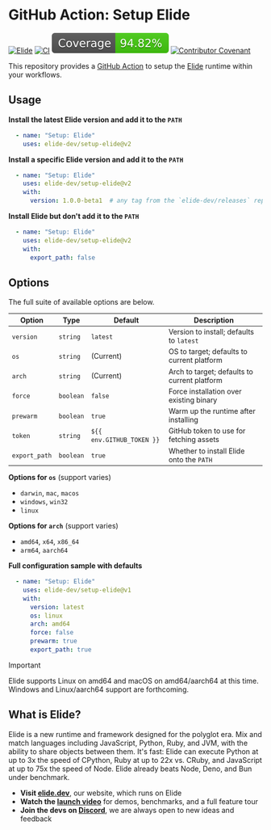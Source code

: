 
# GitHub Action: Setup Elide

[![Elide](https://elide.dev/shield)](https://elide.dev)
[![CI](https://github.com/elide-dev/setup-elide/actions/workflows/ci.yml/badge.svg)](https://github.com/elide-dev/setup-elide/actions)
[![Coverage](./.github/badges/coverage.svg)](https://codecov.io/gh/elide-dev/setup-elide)
[![Contributor Covenant](https://img.shields.io/badge/Contributor%20Covenant-v1.4-ff69b4.svg)](.github/CODE_OF_CONDUCT.md)

This repository provides a [GitHub Action][0] to setup the [Elide][1] runtime within your workflows.

## Usage

**Install the latest Elide version and add it to the `PATH`**
```yaml
  - name: "Setup: Elide"
    uses: elide-dev/setup-elide@v2
```

**Install a specific Elide version and add it to the `PATH`**
```yaml
  - name: "Setup: Elide"
    uses: elide-dev/setup-elide@v2
    with:
      version: 1.0.0-beta1  # any tag from the `elide-dev/releases` repo; omit for latest
```

**Install Elide but don't add it to the `PATH`**
```yaml
  - name: "Setup: Elide"
    uses: elide-dev/setup-elide@v2
    with:
      export_path: false
```

## Options

The full suite of available options are below.

| Option        | Type         | Default                   | Description                                  |
| ------------- | ------------ | ------------------------- | -------------------------------------------- |
| `version`     | `string`     | `latest`                  | Version to install; defaults to `latest`     |
| `os`          | `string`     | (Current)                 | OS to target; defaults to current platform   |
| `arch`        | `string`     | (Current)                 | Arch to target; defaults to current platform |
| `force`       | `boolean`    | `false`                   | Force installation over existing binary      |
| `prewarm`     | `boolean`    | `true`                    | Warm up the runtime after installing         |
| `token`       | `string`     | `${{ env.GITHUB_TOKEN }}` | GitHub token to use for fetching assets      |
| `export_path` | `boolean`    | `true`                    | Whether to install Elide onto the `PATH`     |

**Options for `os`** (support varies)
- `darwin`, `mac`, `macos`
- `windows`, `win32`
- `linux`

**Options for `arch`** (support varies)
- `amd64`, `x64`, `x86_64`
- `arm64`, `aarch64`

**Full configuration sample with defaults**
```yaml
  - name: "Setup: Elide"
    uses: elide-dev/setup-elide@v1
    with:
      version: latest
      os: linux
      arch: amd64
      force: false
      prewarm: true
      export_path: true
```

> [!IMPORTANT]
> Elide supports Linux on amd64 and macOS on amd64/aarch64 at this time. Windows and Linux/aarch64 support are forthcoming.

## What is Elide?

Elide is a new runtime and framework designed for the polyglot era. Mix and match languages including JavaScript, Python, Ruby, and JVM, with the ability to share objects between them. It's fast: Elide can execute Python at up to 3x the speed of CPython, Ruby at up to 22x vs. CRuby, and JavaScript at up to 75x the speed of Node. Elide already beats Node, Deno, and Bun under benchmark.

- **Visit [elide.dev][1]**, our website, which runs on Elide
- **Watch the [launch video][2]** for demos, benchmarks, and a full feature tour
- **Join the devs on [Discord][3]**, we are always open to new ideas and feedback

[0]: https://github.com/features/actions
[1]: https://elide.dev
[2]: https://www.youtube.com/watch?v=Txl9ryfbCw4
[3]: https://elide.dev/discord
